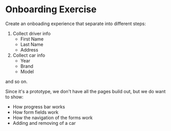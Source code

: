 # Onboarding Exercise
Create an onboading experience that separate into different steps:
1. Collect driver info
	- First Name
	- Last Name
	- Address
2. Collect car info
	- Year
	- Brand
	- Model

and so on.

Since it's a prototype, we don't have all the pages build out, but we do want to show:
- How progress bar works
- How form fields work
- How the navigation of the forms work
- Adding and removing of a car
